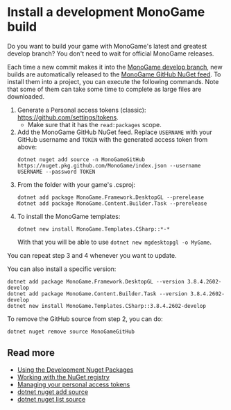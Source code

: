 # Install a development MonoGame build

Do you want to build your game with MonoGame's latest and greatest develop branch? You don't need to wait for official MonoGame releases.

Each time a new commit makes it into the [MonoGame develop branch](https://github.com/MonoGame/MonoGame/commits/develop), new builds are automatically released to the [MonoGame GitHub NuGet feed](https://github.com/orgs/MonoGame/packages?repo_name=MonoGame). To install them into a project, you can execute the following commands. Note that some of them can take some time to complete as large files are downloaded.

1. Generate a Personal access tokens (classic): <https://github.com/settings/tokens>.
   * Make sure that it has the `read:packages` scope.
2. Add the MonoGame GitHub NuGet feed. Replace `USERNAME` with your GitHub username and `TOKEN` with the generated access token from above:
   ```
   dotnet nuget add source -n MonoGameGitHub https://nuget.pkg.github.com/MonoGame/index.json --username USERNAME --password TOKEN
   ```
3. From the folder with your game's .csproj:
   ```
   dotnet add package MonoGame.Framework.DesktopGL --prerelease
   dotnet add package MonoGame.Content.Builder.Task --prerelease
   ```
4. To install the MonoGame templates:
   ```
   dotnet new install MonoGame.Templates.CSharp::*-*
   ```
   With that you will be able to use `dotnet new mgdesktopgl -o MyGame`.

You can repeat step 3 and 4 whenever you want to update.

You can also install a specific version:

```
dotnet add package MonoGame.Framework.DesktopGL --version 3.8.4.2602-develop
dotnet add package MonoGame.Content.Builder.Task --version 3.8.4.2602-develop
dotnet new install MonoGame.Templates.CSharp::3.8.4.2602-develop
```

To remove the GitHub source from step 2, you can do:

```
dotnet nuget remove source MonoGameGitHub
```

## Read more

* [Using the Development Nuget Packages](https://docs.monogame.net/articles/getting_started/using_development_nuget_packages.html)
* [Working with the NuGet registry](https://docs.github.com/en/packages/working-with-a-github-packages-registry/working-with-the-nuget-registry)
* [Managing your personal access tokens](https://docs.github.com/en/authentication/keeping-your-account-and-data-secure/managing-your-personal-access-tokens)
* [dotnet nuget add source](https://learn.microsoft.com/en-us/dotnet/core/tools/dotnet-nuget-list-source)
* [dotnet nuget list source](https://learn.microsoft.com/en-us/dotnet/core/tools/dotnet-nuget-list-source)
